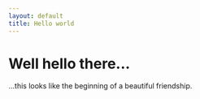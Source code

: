 ```yaml
---
layout: default
title: Hello world
---
```


Well hello there...
===================
...this looks like the beginning of a beautiful friendship.